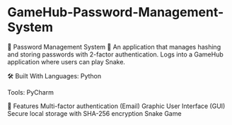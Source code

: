 # GameHub-Password-Management-System
🚀 Password Management System
📘 An application that manages hashing and storing passwords with 2-factor authentication. Logs into a GameHub application where users can play Snake.

🛠️ Built With
Languages: Python

Tools: PyCharm

📸 Features
Multi-factor authentication (Email)
Graphic User Interface (GUI)
Secure local storage with SHA-256 encryption
Snake Game
